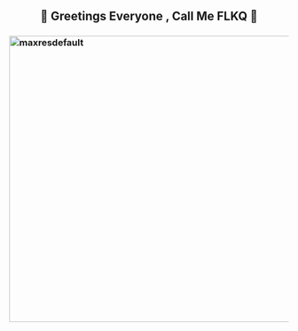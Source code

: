  ## <p align="center">👋 Greetings Everyone , Call Me FLKQ 👋</p>

### <img src="https://live.staticflickr.com/65535/51926695765_bbb6be0095_b.jpg" width="1024" height="516" alt="maxresdefault"/>

<p align="center">










